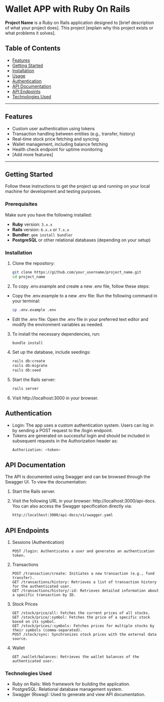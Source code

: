 # Wallet APP with Ruby On Rails

**Project Name** is a Ruby on Rails application designed to [brief description of what your project does]. This project [explain why this project exists or what problems it solves].

## Table of Contents

- [Features](#features)
- [Getting Started](#getting-started)
- [Installation](#installation)
- [Usage](#usage)
- [Authentication](#authentication)
- [API Documentation](#api-documentation)
- [API Endpoints](#api-endpoints)
- [Technologies Used](#technologies-used)
---

## Features

- Custom user authentication using tokens
- Transaction handling between entities (e.g., transfer, history)
- Real-time stock price fetching and syncing
- Wallet management, including balance fetching
- Health check endpoint for uptime monitoring
- [Add more features]

---

## Getting Started

Follow these instructions to get the project up and running on your local machine for development and testing purposes.

### Prerequisites

Make sure you have the following installed:

- **Ruby** version: `3.x.x`
- **Rails** version: `6.x.x` or `7.x.x`
- **Bundler**: `gem install bundler`
- **PostgreSQL** or other relational databases (depending on your setup)

### Installation

1. Clone the repository:

   ```bash
   git clone https://github.com/your_username/project_name.git
   cd project_name
2. To copy .env.example and create a new .env file, follow these steps:
- Copy the .env.example to a new .env file: Run the following command in your terminal:

   ```bash
   cp .env.example .env
- Edit the .env file: Open the .env file in your preferred text editor and modify the environment variables as needed.
3. To install the necessary dependencies, run:

    ```bash
    bundle install
4. Set up the database, include seedings:

     ```bash
    rails db:create
    rails db:migrate
    rails db:seed
5. Start the Rails server:

    ```bash
    rails server
6. Visit http://localhost:3000 in your browser.

## Authentication
- Login: The app uses a custom authentication system. Users can log in by sending a POST request to the /login endpoint.
- Tokens are generated on successful login and should be included in subsequent requests in the Authorization header as:
    ```bash
    Authorization: <token>
## API Documentation
The API is documented using Swagger and can be browsed through the Swagger UI.
To view the documentation:

1. Start the Rails server.
2. Visit the following URL in your browser: http://localhost:3000/api-docs.
You can also access the Swagger specification directly via:

   ```bash
   http://localhost:3000/api-docs/v1/swagger.yaml
## API Endpoints
1. Sessions (Authentication)

   ```
   POST /login: Authenticates a user and generates an authentication token.
2. Transactions

   ```
   POST /transaction/create: Initiates a new transaction (e.g., fund transfer).
   GET /transactions/history: Retrieves a list of transaction history for the authenticated user.
   GET /transactions/history/:id: Retrieves detailed information about a specific transaction by ID.
2. Stock Prices
   ```
   GET /stock/price/all: Fetches the current prices of all stocks.
   GET /stock/price/:symbol: Fetches the price of a specific stock based on its symbol.
   GET /stock/prices/:symbols: Fetches prices for multiple stocks by their symbols (comma-separated).
   POST /stock/sync: Synchronizes stock prices with the external data source.
4. Wallet
   ```
   GET /wallet/balances: Retrieves the wallet balances of the authenticated user.
### Technologies Used
- Ruby on Rails: Web framework for building the application.
- PostgreSQL: Relational database management system.
- Swagger (Rswag): Used to generate and view API documentation.
